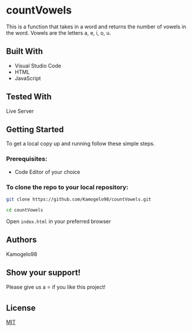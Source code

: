 # countVowels

This is a function that takes in a word and returns the number of vowels in the word. Vowels are the letters a, e, i, o, u.
## Built With

* Visual Studio Code
* HTML
* JavaScript

## Tested With
Live Server

## Getting Started

To get a local copy up and running follow these simple steps.

### Prerequisites:
* Code Editor of your choice

### To clone the repo to your local repository:

``` bash
git clone https://github.com/Kamogelo98/countVowels.git
``` 

``` bash
cd countVowels
```

Open ``` index.html ``` in your preferred browser

## Authors
Kamogelo98


## Show your support!
Please give us a ⭐ if you like this project!

## License
[MIT](https://choosealicense.com/licenses/mit/)

